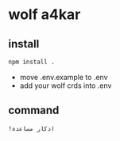 # wolf a4kar

## install

```bash
npm install .
```

- move .env.example to .env
- add your wolf crds into .env

## command

```bash
!اذكار مساعدة
```